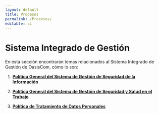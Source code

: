 ```yaml
---
layout: default
title: Procesos
permalink: /Procesos/
editable: si
---
```


# Sistema Integrado de Gestión

En esta sección encontrarán temas relacionados al Sistema Integrado de Gestión de OasisCom, cómo lo son:

1. [**Política General del Sistema de Gestión de Seguridad de la Información**](http://docs.oasiscom.com/Procesos/politicasgsi/)

2. [**Política General del Sistema de Gestión de Seguridad y Salud en el Trabajo**](http://docs.oasiscom.com/Procesos/politicasst/)

3. [**Política de Tratamiento de Datos Personales**](http://docs.oasiscom.com/Procesos/politicatratamientodedatos/)